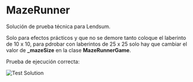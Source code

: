 # MazeRunner
Solución de prueba técnica para Lendsum.

Solo para efectos prácticos y que no se demore tanto coloque el laberinto de 10 x 10, para pdrobar con laberintos de 25 x 25 solo hay que cambiar el valor de **_mazeSize** en la clase **MazeRunnerGame**.

Prueba de ejecución correcta:

![Test Solution](https://github.com/Zulu55/MazeRunner/assets/12401602/7b31894d-7556-4c13-9e9e-32977de1da2c)
